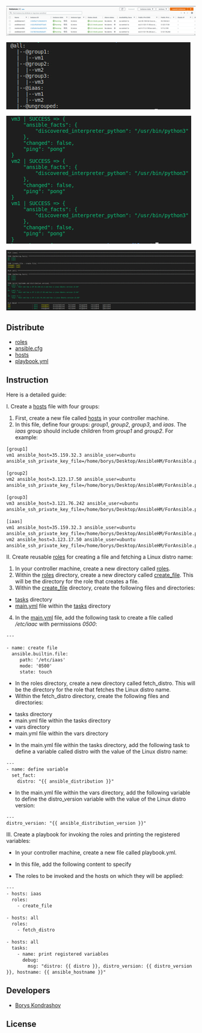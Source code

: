 <p align="center">
      <img src="https://github.com/Tuburni/GL_Homerworks/blob/main/GL_Homework5/jpg/EC2%20servers.jpg">
</p>

<p align="">
   <img src="https://github.com/Tuburni/GL_Homerworks/blob/main/GL_Homework5/jpg/ansible-inventory%20--graph.jpg">
</p>

<p align="">
   <img src="https://github.com/Tuburni/GL_Homerworks/blob/main/GL_Homework5/jpg/ansible%20-i%20hosts%20all%20-m%20ping.jpg">
</p>

<p align="center">
   <img src="https://github.com/Tuburni/GL_Homerworks/blob/main/GL_Homework5/jpg/ansible-playbook%20playbook.yml.jpg">
</p>

## Distribute

- [roles](https://github.com/Tuburni/GL_Homerworks/tree/main/GL_Homework5/roles)
- [ansible.cfg](https://github.com/Tuburni/GL_Homerworks/blob/main/GL_Homework5/ansible.cfg)
- [hosts](https://github.com/Tuburni/GL_Homerworks/blob/main/GL_Homework5/hosts)
- [playbook.yml](https://github.com/Tuburni/GL_Homerworks/blob/main/GL_Homework5/playbook.yml)

## Instruction
 
Here is a detailed guide: 
 
I. Create a [hosts](https://github.com/Tuburni/GL_Homerworks/blob/main/GL_Homework5/hosts) file with four groups: 

1. First, create a new file called [hosts](https://github.com/Tuburni/GL_Homerworks/blob/main/GL_Homework5/hosts) in your controller machine. 
2. In this file, define four groups: *group1*, *group2*, *group3*, and *iaas*. The *iaas* group should include children from *group1* and *group2*. For example: 
```
[group1] 
vm1 ansible_host=35.159.32.3 ansible_user=ubuntu ansible_ssh_private_key_file=/home/borys/Desktop/AnsibleHM/ForAnsible.pem
 
[group2] 
vm2 ansible_host=3.123.17.50 ansible_user=ubuntu ansible_ssh_private_key_file=/home/borys/Desktop/AnsibleHM/ForAnsible.pem
 
[group3] 
vm3 ansible_host=3.121.76.242 ansible_user=ubuntu ansible_ssh_private_key_file=/home/borys/Desktop/AnsibleHM/ForAnsible.pem
 
[iaas] 
vm1 ansible_host=35.159.32.3 ansible_user=ubuntu ansible_ssh_private_key_file=/home/borys/Desktop/AnsibleHM/ForAnsible.pem
vm2 ansible_host=3.123.17.50 ansible_user=ubuntu ansible_ssh_private_key_file=/home/borys/Desktop/AnsibleHM/ForAnsible.pem
```
II. Create reusable [roles](https://github.com/Tuburni/GL_Homerworks/tree/main/GL_Homework5/roles) for creating a file and fetching a Linux distro name: 

1. In your controller machine, create a new directory called [roles](https://github.com/Tuburni/GL_Homerworks/tree/main/GL_Homework5/roles). 
2. Within the [roles](https://github.com/Tuburni/GL_Homerworks/tree/main/GL_Homework5/roles) directory, create a new directory called [create_file](https://github.com/Tuburni/GL_Homerworks/tree/main/GL_Homework5/roles/create_file/tasks). This will be the directory for the role that creates a file. 
3. Within the [create_file](https://github.com/Tuburni/GL_Homerworks/tree/main/GL_Homework5/roles/create_file/tasks) directory, create the following files and directories: 
 * [tasks](https://github.com/Tuburni/GL_Homerworks/tree/main/GL_Homework5/roles/create_file/tasks) directory 
 * [main.yml](https://github.com/Tuburni/GL_Homerworks/blob/main/GL_Homework5/roles/create_file/tasks/main.yml) file within the [tasks](https://github.com/Tuburni/GL_Homerworks/tree/main/GL_Homework5/roles/create_file/tasks) directory 
4. In the [main.yml](https://github.com/Tuburni/GL_Homerworks/blob/main/GL_Homework5/roles/create_file/tasks/main.yml) file, add the following task to create a file called */etc/iaac* with permissions *0500*: 
```
--- 

- name: create file 
  ansible.builtin.file:
     path: '/etc/iaas'
     mode: '0500'
     state: touch
```
- In the roles directory, create a new directory called fetch_distro. This will be the directory for the role that fetches the Linux distro name. 
- Within the fetch_distro directory, create the following files and directories: 
 * tasks directory 
 * main.yml file within the tasks directory 
 * vars directory 
 * main.yml file within the vars directory 

- In the main.yml file within the tasks directory, add the following task to define a variable called distro with the value of the Linux distro name: 
```
--- 
- name: define variable 
  set_fact: 
    distro: "{{ ansible_distribution }}" 
```
- In the main.yml file within the vars directory, add the following variable to define the distro_version variable with the value of the Linux distro version: 
```
--- 
distro_version: "{{ ansible_distribution_version }}" 
```
III. Create a playbook for invoking the roles and printing the registered variables: 

- In your controller machine, create a new file called playbook.yml. 
- In this file, add the following content to specify 
 
- The roles to be invoked and the hosts on which they will be applied: 
```
--- 
- hosts: iaas 
  roles: 
    - create_file 
 
- hosts: all 
  roles: 
    - fetch_distro 
 
- hosts: all 
  tasks: 
    - name: print registered variables 
      debug: 
        msg: "distro: {{ distro }}, distro_version: {{ distro_version }}, hostname: {{ ansible_hostname }}"
```
## Developers

- [Borys Kondrashov](https://github.com/Tuburni)

## License
